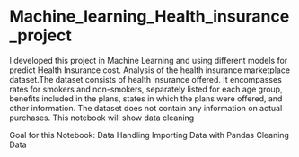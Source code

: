 # Machine_learning_Health_insurance_project
I developed this project in Machine Learning and using different models for predict Health Insurance cost.
Analysis of the health insurance marketplace dataset.The dataset consists of health insurance offered. 
It encompasses rates for smokers and non-smokers, separately listed for each age group, benefits included in the plans, states in which the plans were offered, and other information. The dataset does not contain any information on actual purchases. This notebook will show data cleaning


Goal for this Notebook:
Data Handling
Importing Data with Pandas
Cleaning Data
